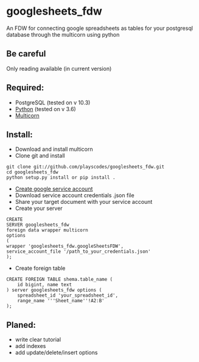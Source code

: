 # googlesheets_fdw
An FDW for connecting google spreadsheets as tables for your postgresql database through the multicorn using python 

## Be careful
Only reading available (in current version)

## Required:
- PostgreSQL (tested on v 10.3)
- [Python](https://www.python.org/) (tested on v 3.6)
- [Multicorn ](http://multicorn.org/)

## Install:
- Download and install multicorn
- Clone git and install
```
git clone git://github.com/playscodes/googlesheets_fdw.git
cd googlesheets_fdw
python setup.py install or pip install .
```
- [Create google service account](https://support.google.com/a/answer/7378726?hl=en)
- Download service account credentials .json file
- Share your target document with your service account
- Create your server
```
CREATE
SERVER googlesheets_fdw
foreign data wrapper multicorn
options
(
wrapper 'googlesheets_fdw.googleSheetsFDW',
service_account_file '/path_to_your_credentials.json'
);
```
- Create foreign table
```
CREATE FOREIGN TABLE shema.table_name (
    id bigint, name text
) server googlesheets_fdw options (
    spreadsheet_id 'your_spreadsheet_id',
    range_name '''Sheet_name''!A2:B'
);
```
## Planed:
- write clear tutorial
- add indexes
- add update/delete/insert options
